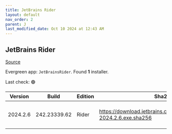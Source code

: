 ```yaml
---
title: JetBrains Rider
layout: default
nav_order: 2
parent: J
last_modified_date: Oct 10 2024 at 12:43 AM
---
```


## JetBrains Rider

[Source](https://www.jetbrains.com/)

Evergreen app: `JetBrainsRider`. Found **1** installer.

Last check: 🟢

| Version  | Build        | Edition | Sha256                                                                   | Date      | Size       | Type | URI                                                                                                                                    |
| -------- | ------------ | ------- | ------------------------------------------------------------------------ | --------- | ---------- | ---- | -------------------------------------------------------------------------------------------------------------------------------------- |
| 2024.2.6 | 242.23339.62 | Rider   | https://download.jetbrains.com/rider/JetBrains.Rider-2024.2.6.exe.sha256 | 9/10/2024 | 1482887584 | exe  | [https://download.jetbrains.com/rider/JetBrains.Rider-2024.2.6.exe](https://download.jetbrains.com/rider/JetBrains.Rider-2024.2.6.exe) |
